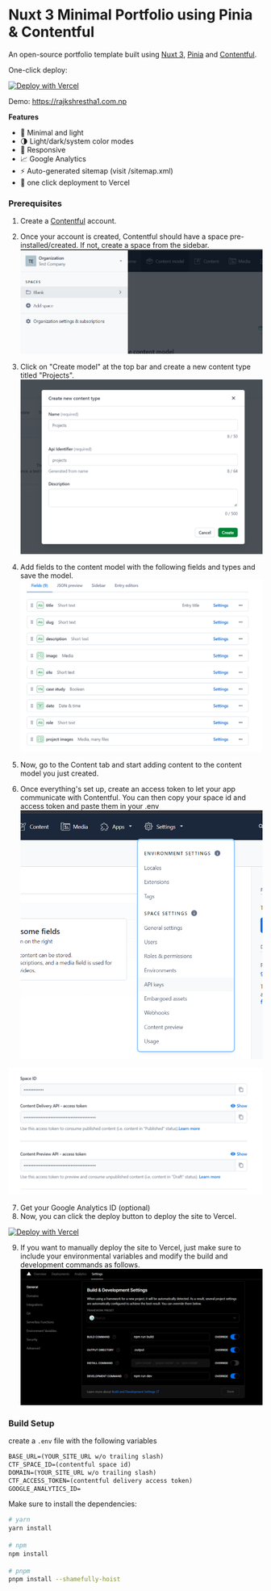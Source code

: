 # Nuxt 3 Minimal Portfolio using Pinia & Contentful

An open-source portfolio template built using [Nuxt 3](https://v3.nuxtjs.org/), [Pinia](https://pinia.vuejs.org/) and [Contentful](https://www.contentful.com/).

One-click deploy:

[![Deploy with Vercel](https://vercel.com/button)](https://vercel.com/new/clone?repository-url=https://github.com/srestraj/nuxt-3-portfolio&repository-name=my-awesome-portfolio&env=BASE_URL,CTF_SPACE_ID,DOMAIN,CTF_ACCESS_TOKEN,GOOGLE_ANALYTICS_ID)

Demo: https://rajkshrestha1.com.np


**Features** 

- 🥰 Minimal and light
- 🌗 Light/dark/system color modes
- 📱 Responsive
- 📈 Google Analytics
- ⚡ Auto-generated sitemap (visit /sitemap.xml)
- 🚀 one click deployment to Vercel

### Prerequisites

1. Create a [Contentful](https://contentful.com) account.
2. Once your account is created, Contentful should have a space pre-installed/created. If not, create a space from the sidebar.
![Create space](https://github.com/srestraj/nuxt-3-portfolio/blob/main/public/space.png?raw=true)

3. Click on "Create model" at the top bar and create a new content type titled "Projects".
![Create model](https://github.com/srestraj/nuxt-3-portfolio/blob/main/public/content_type.png?raw=true)

4. Add fields to the content model with the following fields and types and save the model.
![Add fields](https://github.com/srestraj/nuxt-3-portfolio/blob/main/public/content_fields.png?raw=true)

5. Now, go to the Content tab and start adding content to the content model you just created.
6. Once everything's set up, create an access token to let your app communicate with Contentful. You can then copy your space id and access token and paste them in your .env
![Tokens](https://github.com/srestraj/nuxt-3-portfolio/blob/main/public/api_1.png?raw=true)

![Tokens](https://github.com/srestraj/nuxt-3-portfolio/blob/main/public/tokens.png?raw=true)

7. Get your Google Analytics ID (optional)
8. Now, you can click the deploy button to deploy the site to Vercel.

[![Deploy with Vercel](https://vercel.com/button)](https://vercel.com/new/clone?repository-url=https://github.com/srestraj/nuxt-3-portfolio&repository-name=my-awesome-portfolio&env=BASE_URL,CTF_SPACE_ID,DOMAIN,CTF_ACCESS_TOKEN,GOOGLE_ANALYTICS_ID)

9. If you want to manually deploy the site to Vercel, just make sure to include your environmental variables and modify the build and development commands as follows.
![Build Settings](https://github.com/srestraj/nuxt-3-portfolio/blob/main/public/build_settings.png?raw=true)

### Build Setup

create a `.env` file with the following variables

```
BASE_URL=(YOUR_SITE_URL w/o trailing slash)
CTF_SPACE_ID=(contentful space id)
DOMAIN=(YOUR_SITE_URL w/o trailing slash)
CTF_ACCESS_TOKEN=(contentful delivery access token)
GOOGLE_ANALYTICS_ID=
```

Make sure to install the dependencies:

```bash
# yarn
yarn install

# npm
npm install

# pnpm
pnpm install --shamefully-hoist
```
